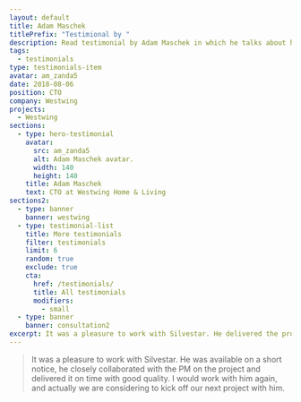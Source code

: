 ```yaml
---
layout: default
title: Adam Maschek
titlePrefix: "Testimional by "
description: Read testimonial by Adam Maschek in which he talks about his positive experience in working with Silvestar Bistrović.
tags:
  - testimonials
type: testimonials-item
avatar: am_zanda5
date: 2018-08-06
position: CTO
company: Westwing
projects:
  - Westwing
sections:
  - type: hero-testimonial
    avatar:
      src: am_zanda5
      alt: Adam Maschek avatar.
      width: 140
      height: 140
    title: Adam Maschek
    text: CTO at Westwing Home & Living
sections2:
  - type: banner
    banner: westwing
  - type: testimonial-list
    title: More testimonials
    filter: testimonials
    limit: 6
    random: true
    exclude: true
    cta:
      href: /testimonials/
      title: All testimonials
      modifiers:
        - small
  - type: banner
    banner: consultation2
excerpt: It was a pleasure to work with Silvestar. He delivered the project on time with good quality...
---
```


> It was a pleasure to work with Silvestar. He was available on a short notice, he closely collaborated with the PM on the project and delivered it on time with good quality. I would work with him again, and actually we are considering to kick off our next project with him.
